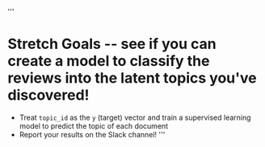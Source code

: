 
'''
# Stretch Goals -- see if you can create a model to classify the reviews into the latent topics you've discovered!


- Treat `topic_id` as the `y` (target) vector and train a supervised learning model to predict the topic of each document
- Report your results on the Slack channel!
'''
